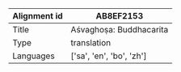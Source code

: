 |Alignment id | AB8EF2153
| --- | --- 
|Title | Aśvaghoṣa: Buddhacarita 
|Type | translation
|Languages | ['sa', 'en', 'bo', 'zh']